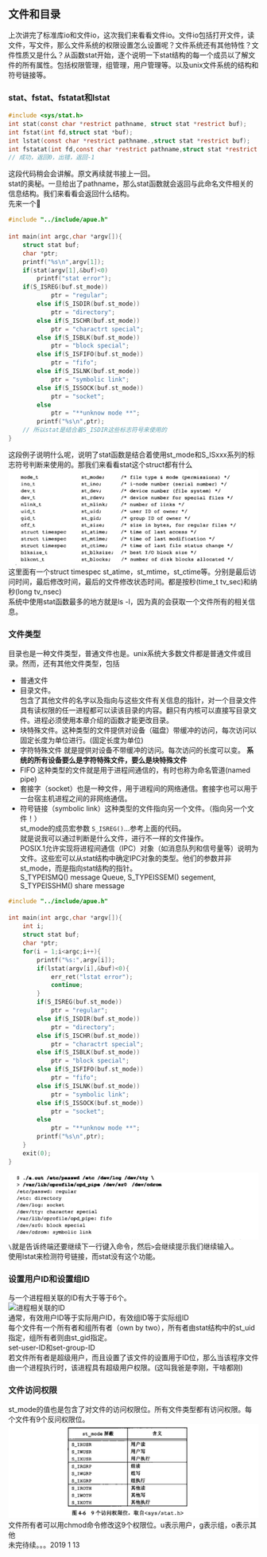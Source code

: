 ## 文件和目录
上次讲完了标准库io和文件io，这次我们来看看文件io。文件io包括打开文件，读文件，写文件，那么文件系统的权限设置怎么设置呢？文件系统还有其他特性？文件性质又是什么？从函数stat开始，逐个说明一下stat结构的每一个成员以了解文件的所有属性。包括权限管理，组管理，用户管理等。以及unix文件系统的结构和符号链接等。
### stat、fstat、fstatat和lstat
```c
#include <sys/stat.h>
int stat(const char *restrict pathname, struct stat *restrict buf);
int fstat(int fd,struct stat *buf);
int lstat(const char *restrict pathname.,struct stat *restrict buf);
int fstatat(int fd,const char *restrict pathname,struct stat *restrict buf,int flag);
// 成功，返回0，出错，返回-1
```
这段代码稍会会讲解。原文再续就书接上一回。<br>
stat的奥秘。一旦给出了pathname，那么stat函数就会返回与此命名文件相关的信息结构。我们来看看会返回什么结构。<br>
先来一个🌰
```c 
#include "../include/apue.h"

int main(int argc,char *argv[]){
    struct stat buf;
    char *ptr;
    printf("%s\n",argv[1]);
    if(stat(argv[1],&buf)<0)
        printf("stat error");
    if(S_ISREG(buf.st_mode))
            ptr = "regular";
        else if(S_ISDIR(buf.st_mode))
            ptr = "directory";
        else if(S_ISCHR(buf.st_mode))
            ptr = "charactrt special";
        else if(S_ISBLK(buf.st_mode))
            ptr = "block special";
        else if(S_ISFIFO(buf.st_mode))
            ptr = "fifo";
        else if(S_ISLNK(buf.st_mode))
            ptr = "symbolic link";
        else if(S_ISSOCK(buf.st_mode))
            ptr = "socket";
        else
            ptr = "**unknow mode **";
        printf("%s\n",ptr);
    // 所以stat是结合着S_ISDIR这些标志符号来使用的
}
```
这段例子说明什么呢，说明了stat函数是结合着使用st_mode和S_ISxxx系列的标志符号判断来使用的。那我们来看看stat这个struct都有什么<br>
![stat的结构体](./img/stat.png)<br>
这里面有一个struct timespec st_atime，st_mtime，st_ctime等。分别是最后访问时间，最后修改时间，最后的文件修改状态时间。都是按秒(time_t tv_sec)和纳秒(long tv_nsec)<br>
系统中使用stat函数最多的地方就是ls -l，因为真的会获取一个文件所有的相关信息。<br>
### 文件类型
目录也是一种文件类型，普通文件也是。unix系统大多数文件都是普通文件或目录。然而，还有其他文件类型，包括<br>
* 普通文件
* 目录文件。
<br>包含了其他文件的名字以及指向与这些文件有关信息的指针，对一个目录文件具有读权限的任一进程都可以读该目录的内容。翻只有内核可以直接写目录文件。进程必须使用本章介绍的函数才能更改目录。<br>
* 块特殊文件。这种类型的文件提供对设备（磁盘）带缓冲的访问，每次访问以固定长度为单位进行。(固定长度为单位)<br>
* 字符特殊文件 就是提供对设备不带缓冲的访问。每次访问的长度可以变。 **系统的所有设备要么是字符特殊文件，要么是块特殊文件**<br>
* FIFO 这种类型的文件就是用于进程间通信的，有时也称为命名管道(named pipe)
* 套接字（socket）也是一种文件，用于进程间的网络通信。套接字也可以用于一台宿主机进程之间的非网络通信。
* 符号链接（symbolic link）这种类型的文件指向另一个文件。（指向另一个文件！）<br>
st_mode的成员宏参数 `S_ISREG()`...参考上面的代码。<br>
就是说我可以通过判断是什么文件，进行不一样的文件操作。<br>
POSIX.1允许实现将进程间通信（IPC）对象（如消息队列和信号量等）说明为文件。这些宏可以从stat结构中确定IPC对象的类型。他们的参数并非st_mode，而是指向stat结构的指针。<br>
S_TYPEISMQ() message Queue, S_TYPEISSEM() segement, S_TYPEISSHM() share message<br>
```c
#include "../include/apue.h"

int main(int argc,char *argv[]){
    int i;
    struct stat buf;
    char *ptr;
    for(i = 1;i<argc;i++){
        printf("%s:",argv[i]);
        if(lstat(argv[i],&buf)<0){
            err_ret("lstat error");
            continue;
        }
        if(S_ISREG(buf.st_mode))
            ptr = "regular";
        else if(S_ISDIR(buf.st_mode))
            ptr = "directory";
        else if(S_ISCHR(buf.st_mode))
            ptr = "charactrt special";
        else if(S_ISBLK(buf.st_mode))
            ptr = "block special";
        else if(S_ISFIFO(buf.st_mode))
            ptr = "fifo";
        else if(S_ISLNK(buf.st_mode))
            ptr = "symbolic link";
        else if(S_ISSOCK(buf.st_mode))
            ptr = "socket";
        else
            ptr = "**unknow mode **";
        printf("%s\n",ptr);
    }
    exit(0);
}
```
![shell示例](./img/shell.png)<br>
`\`就是告诉终端还要继续下一行键入命令，然后`>`会继续提示我们继续输入。<br>
使用lstat来检测符号链接，而stat没有这个功能。<br>
### 设置用户ID和设置组ID
与一个进程相关联的ID有大于等于6个。<br>
![进程相关联的ID](./img/related.png)<br>
通常，有效用户ID等于实际用户ID，有效组ID等于实际组ID<br>
每个文件有一个所有者和组所有者（own by two），所有者由stat结构中的st_uid指定，组所有者则由st_gid指定。<br>
set-user-ID和set-group-ID<br>
若文件所有者是超级用户，而且设置了该文件的设置用于ID位，那么当该程序文件由一个进程执行时，该进程具有超级用户权限。(这叫我爸是李刚，干啥都刚)<br>
### 文件访问权限
st_mode的值也是包含了对文件的访问权限位。所有文件类型都有访问权限。每个文件有9个反问权限位。<br>
![文件访问权限](./img/authority.png)<br>
文件所有者可以用chmod命令修改这9个权限位。u表示用户，g表示组，o表示其他<br>
未完待续。。。2019 1 13